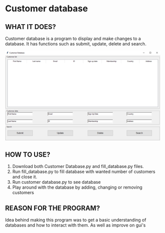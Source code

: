# Customer database

## WHAT IT DOES?

Customer database is a program to display and make changes to a database. It has functions such as submit, update, delete and search.

![Empty database](https://github.com/DaniBarlund/Customer-database/blob/main/photos/customer-database-empty.png?raw=true)
  
## HOW TO USE?

1. Download both Customer Database.py and fill_database.py files.
2. Run fill_database.py to fill database with wanted number of customers and close it.
3. Run customer database.py to see database
4. Play around with the database by adding, changing or removing customers
  
## REASON FOR THE PROGRAM?

Idea behind making this program was to get a basic understanding of databases and how to interact with them. As well as improve on gui's
